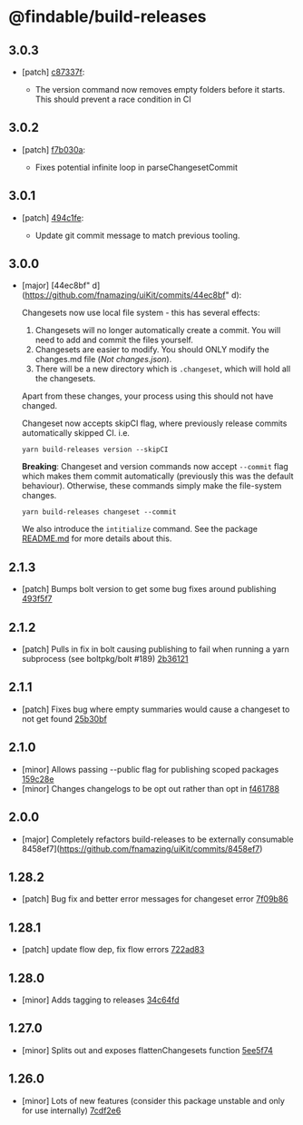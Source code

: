 # @findable/build-releases

## 3.0.3
- [patch] [c87337f](https://github.com/fnamazing/uiKit/commits/c87337f):

  - The version command now removes empty folders before it starts. This should prevent a race condition in CI

## 3.0.2
- [patch] [f7b030a](https://github.com/fnamazing/uiKit/commits/f7b030a):

  - Fixes potential infinite loop in parseChangesetCommit

## 3.0.1
- [patch] [494c1fe](https://github.com/fnamazing/uiKit/commits/494c1fe):

  - Update git commit message to match previous tooling.

## 3.0.0
- [major] [44ec8bf"
d](https://github.com/fnamazing/uiKit/commits/44ec8bf"
d):

  Changesets now use local file system - this has several effects:

  1. Changesets will no longer automatically create a commit. You will need to add and commit the files yourself.
  2. Changesets are easier to modify. You should ONLY modify the changes.md file (*Not changes.json*).
  3. There will be a new directory which is `.changeset`, which will hold all the changesets.

  Apart from these changes, your process using this should not have changed.

  Changeset now accepts skipCI flag, where previously release commits automatically skipped CI. i.e.

  ```
  yarn build-releases version --skipCI
  ```

  **Breaking**: Changeset and version commands now accept `--commit` flag which makes them commit automatically (previously this was the default behaviour). Otherwise, these commands simply make the file-system changes.

  ```
  yarn build-releases changeset --commit
  ```

  We also introduce the `intitialize` command. See the package [README.md](https://www.npmjs.com/package/@findable/build-releases) for more details about this.

## 2.1.3
- [patch] Bumps bolt version to get some bug fixes around publishing [493f5f7](https://github.com/fnamazing/uiKit/commits/493f5f7)

## 2.1.2
- [patch] Pulls in fix in bolt causing publishing to fail when running a yarn subprocess (see boltpkg/bolt #189) [2b36121](https://github.com/fnamazing/uiKit/commits/2b36121)

## 2.1.1
- [patch] Fixes bug where empty summaries would cause a changeset to not get found [25b30bf](https://github.com/fnamazing/uiKit/commits/25b30bf)

## 2.1.0
- [minor] Allows passing --public flag for publishing scoped packages [159c28e](https://github.com/fnamazing/uiKit/commits/159c28e)
- [minor] Changes changelogs to be opt out rather than opt in [f461788](https://github.com/fnamazing/uiKit/commits/f461788)

## 2.0.0

* [major] Completely refactors build-releases to be externally consumable 8458ef7](https://github.com/fnamazing/uiKit/commits/8458ef7)

## 1.28.2

* [patch] Bug fix and better error messages for changeset error [7f09b86](https://github.com/fnamazing/uiKit/commits/7f09b86)

## 1.28.1

* [patch] update flow dep, fix flow errors [722ad83](https://github.com/fnamazing/uiKit/commits/722ad83)

## 1.28.0

* [minor] Adds tagging to releases [34c64fd](https://github.com/fnamazing/uiKit/commits/34c64fd)

## 1.27.0

* [minor] Splits out and exposes flattenChangesets function [5ee5f74](https://github.com/fnamazing/uiKit/commits/5ee5f74)

## 1.26.0

* [minor] Lots of new features (consider this package unstable and only for use internally) [7cdf2e6](https://github.com/fnamazing/uiKit/commits/7cdf2e6)
